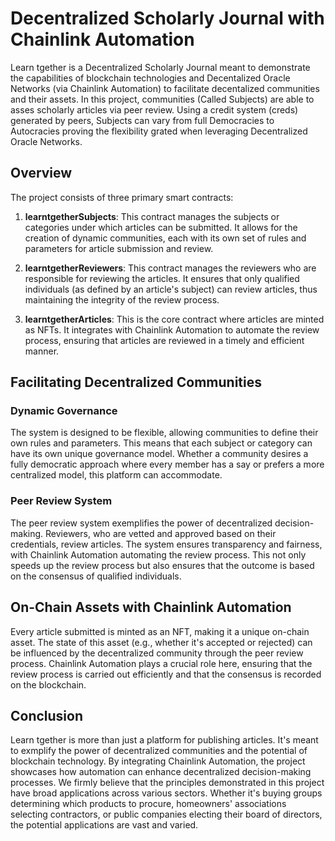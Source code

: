 # Decentralized Scholarly Journal with Chainlink Automation

Learn tgether is a Decentralized Scholarly Journal meant to demonstrate the capabilities of blockchain technologies and Decentalized Oracle Networks (via Chainlink Automation) to facilitate decentalized communities and their assets. In this project, communities (Called Subjects) are able to asses scholarly articles via peer review. Using a credit system (creds) generated by peers, Subjects can vary from full Democracies to Autocracies proving the flexibility grated when leveraging Decentralized Oracle Networks.

## Overview

The project consists of three primary smart contracts:

1. **learntgetherSubjects**: This contract manages the subjects or categories under which articles can be submitted. It allows for the creation of dynamic communities, each with its own set of rules and parameters for article submission and review.

2. **learntgetherReviewers**: This contract manages the reviewers who are responsible for reviewing the articles. It ensures that only qualified individuals (as defined by an article's subject) can review articles, thus maintaining the integrity of the review process.

3. **learntgetherArticles**: This is the core contract where articles are minted as NFTs. It integrates with Chainlink Automation to automate the review process, ensuring that articles are reviewed in a timely and efficient manner.

## Facilitating Decentralized Communities

### Dynamic Governance

The system is designed to be flexible, allowing communities to define their own rules and parameters. This means that each subject or category can have its own unique governance model. Whether a community desires a fully democratic approach where every member has a say or prefers a more centralized model, this platform can accommodate.

### Peer Review System

The peer review system exemplifies the power of decentralized decision-making. Reviewers, who are vetted and approved based on their credentials, review articles. The system ensures transparency and fairness, with Chainlink Automation automating the review process. This not only speeds up the review process but also ensures that the outcome is based on the consensus of qualified individuals.

## On-Chain Assets with Chainlink Automation

Every article submitted is minted as an NFT, making it a unique on-chain asset. The state of this asset (e.g., whether it's accepted or rejected) can be influenced by the decentralized community through the peer review process. Chainlink Automation plays a crucial role here, ensuring that the review process is carried out efficiently and that the consensus is recorded on the blockchain.

## Conclusion

Learn tgether is more than just a platform for publishing articles. It's meant to exmplify the power of decentralized communities and the potential of blockchain technology. By integrating Chainlink Automation, the project showcases how automation can enhance decentralized decision-making processes. We firmly believe that the principles demonstrated in this project have broad applications across various sectors. Whether it's buying groups determining which products to procure, homeowners' associations selecting contractors, or public companies electing their board of directors, the potential applications are vast and varied.
